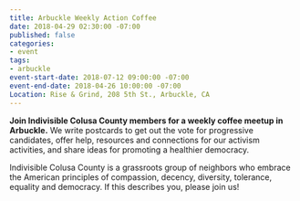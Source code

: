```yaml
---
title: Arbuckle Weekly Action Coffee
date: 2018-04-29 02:30:00 -07:00
published: false
categories:
- event
tags:
- arbuckle
event-start-date: 2018-07-12 09:00:00 -07:00
event-end-date: 2018-04-26 10:00:00 -07:00
Location: Rise & Grind, 208 5th St., Arbuckle, CA
---
```


**Join Indivisible Colusa County members for a weekly coffee meetup in Arbuckle.** We write postcards to get out the vote for progressive candidates, offer help, resources and connections for our activism activities, and share ideas for promoting a healthier democracy.

Indivisible Colusa County is a grassroots group of neighbors who embrace the American principles of compassion, decency, diversity, tolerance, equality and democracy. If this describes you, please join us!